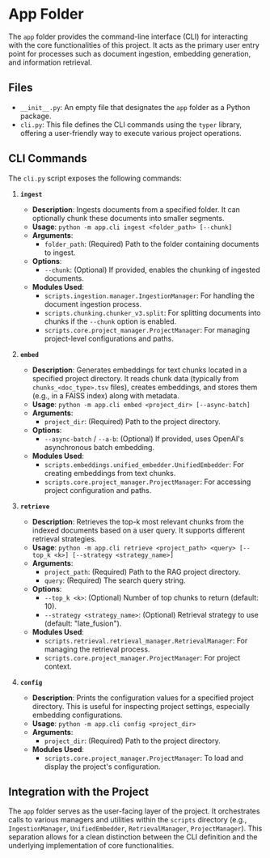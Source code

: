# App Folder

The `app` folder provides the command-line interface (CLI) for interacting with the core functionalities of this project. It acts as the primary user entry point for processes such as document ingestion, embedding generation, and information retrieval.

## Files

-   `__init__.py`: An empty file that designates the `app` folder as a Python package.
-   `cli.py`: This file defines the CLI commands using the `typer` library, offering a user-friendly way to execute various project operations.

## CLI Commands

The `cli.py` script exposes the following commands:

1.  **`ingest`**
    *   **Description**: Ingests documents from a specified folder. It can optionally chunk these documents into smaller segments.
    *   **Usage**: `python -m app.cli ingest <folder_path> [--chunk]`
    *   **Arguments**:
        *   `folder_path`: (Required) Path to the folder containing documents to ingest.
    *   **Options**:
        *   `--chunk`: (Optional) If provided, enables the chunking of ingested documents.
    *   **Modules Used**:
        *   `scripts.ingestion.manager.IngestionManager`: For handling the document ingestion process.
        *   `scripts.chunking.chunker_v3.split`: For splitting documents into chunks if the `--chunk` option is enabled.
        *   `scripts.core.project_manager.ProjectManager`: For managing project-level configurations and paths.

2.  **`embed`**
    *   **Description**: Generates embeddings for text chunks located in a specified project directory. It reads chunk data (typically from `chunks_<doc_type>.tsv` files), creates embeddings, and stores them (e.g., in a FAISS index) along with metadata.
    *   **Usage**: `python -m app.cli embed <project_dir> [--async-batch]`
    *   **Arguments**:
        *   `project_dir`: (Required) Path to the project directory.
    *   **Options**:
        *   `--async-batch` / `--a-b`: (Optional) If provided, uses OpenAI's asynchronous batch embedding.
    *   **Modules Used**:
        *   `scripts.embeddings.unified_embedder.UnifiedEmbedder`: For creating embeddings from text chunks.
        *   `scripts.core.project_manager.ProjectManager`: For accessing project configuration and paths.

3.  **`retrieve`**
    *   **Description**: Retrieves the top-k most relevant chunks from the indexed documents based on a user query. It supports different retrieval strategies.
    *   **Usage**: `python -m app.cli retrieve <project_path> <query> [--top_k <k>] [--strategy <strategy_name>]`
    *   **Arguments**:
        *   `project_path`: (Required) Path to the RAG project directory.
        *   `query`: (Required) The search query string.
    *   **Options**:
        *   `--top_k <k>`: (Optional) Number of top chunks to return (default: 10).
        *   `--strategy <strategy_name>`: (Optional) Retrieval strategy to use (default: "late_fusion").
    *   **Modules Used**:
        *   `scripts.retrieval.retrieval_manager.RetrievalManager`: For managing the retrieval process.
        *   `scripts.core.project_manager.ProjectManager`: For project context.

4.  **`config`**
    *   **Description**: Prints the configuration values for a specified project directory. This is useful for inspecting project settings, especially embedding configurations.
    *   **Usage**: `python -m app.cli config <project_dir>`
    *   **Arguments**:
        *   `project_dir`: (Required) Path to the project directory.
    *   **Modules Used**:
        *   `scripts.core.project_manager.ProjectManager`: To load and display the project's configuration.

## Integration with the Project

The `app` folder serves as the user-facing layer of the project. It orchestrates calls to various managers and utilities within the `scripts` directory (e.g., `IngestionManager`, `UnifiedEmbedder`, `RetrievalManager`, `ProjectManager`). This separation allows for a clean distinction between the CLI definition and the underlying implementation of core functionalities.
